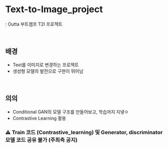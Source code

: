 # Text-to-Image_project
: Outta 부트캠프 T2I 프로젝트

<br>

## 배경
- Text를 이미지로 변경하는 프로젝트
- 생성형 모델의 발전으로 구현이 뛰어남
<br>

## 의의
- Conditional GAN의 모델 구조를 만들어보고, 학습까지 지냏ㅇ
- Contrastive Learning 활용
### ⚠ Train 코드 (Contrastive_learning) 및 Generator, discriminator 모델 코드 공유 불가 (주최측 공지)
